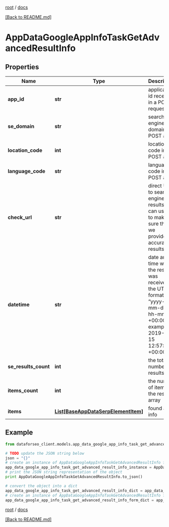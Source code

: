 [root](./../ "root") / [docs](./ "docs")

[[Back to README.md]](./../README.md "[Back to README.md]")

# AppDataGoogleAppInfoTaskGetAdvancedResultInfo

## Properties

Name | Type | Description | Notes
------------ | ------------- | ------------- | -------------
**app_id** | **str** | application id received in a POST request | [optional]
**se_domain** | **str** | search engine domain in a POST array | [optional]
**location_code** | **int** | location code in a POST array | [optional]
**language_code** | **str** | language code in a POST array | [optional]
**check_url** | **str** | direct URL to search engine results you can use it to make sure that we provided accurate results | [optional]
**datetime** | **str** | date and time when the result was received in the UTC format: “yyyy-mm-dd hh-mm-ss +00:00” example: 2019-11-15 12:57:46 +00:00 | [optional]
**se_results_count** | **int** | the total number of results | [optional]
**items_count** | **int** | the number of items in the results array | [optional]
**items** | [**List[BaseAppDataSerpElementItem]**](BaseAppDataSerpElementItem.md) | found app info | [optional]

## Example

```python
from dataforseo_client.models.app_data_google_app_info_task_get_advanced_result_info import AppDataGoogleAppInfoTaskGetAdvancedResultInfo

# TODO update the JSON string below
json = "{}"
# create an instance of AppDataGoogleAppInfoTaskGetAdvancedResultInfo from a JSON string
app_data_google_app_info_task_get_advanced_result_info_instance = AppDataGoogleAppInfoTaskGetAdvancedResultInfo.from_json(json)
# print the JSON string representation of the object
print AppDataGoogleAppInfoTaskGetAdvancedResultInfo.to_json()

# convert the object into a dict
app_data_google_app_info_task_get_advanced_result_info_dict = app_data_google_app_info_task_get_advanced_result_info_instance.to_dict()
# create an instance of AppDataGoogleAppInfoTaskGetAdvancedResultInfo from a dict
app_data_google_app_info_task_get_advanced_result_info_form_dict = app_data_google_app_info_task_get_advanced_result_info.from_dict(app_data_google_app_info_task_get_advanced_result_info_dict)
```

  

[root](./../ "root") / [docs](./ "docs")

[[Back to README.md]](./../README.md "[Back to README.md]")